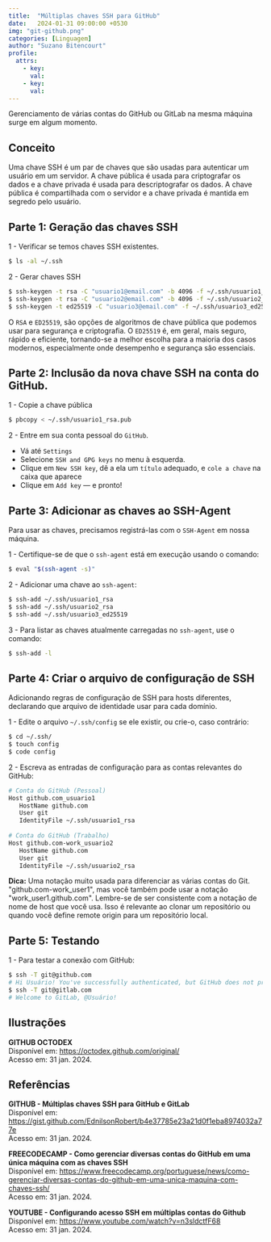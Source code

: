 ```yaml
---
title:  "Múltiplas chaves SSH para GitHub"
date:   2024-01-31 09:00:00 +0530
img: "git-github.png"
categories: [Linguagem]
author: "Suzano Bitencourt"
profile:
  attrs:
    - key: 
      val: 
    - key: 
      val: 
---
```


Gerenciamento de várias contas do GitHub ou GitLab na mesma máquina surge em algum momento.

<!--more-->

## Conceito

Uma chave SSH é um par de chaves que são usadas para autenticar um usuário em um servidor. A chave pública é usada para criptografar os dados e a chave privada é usada para descriptografar os dados. A chave pública é compartilhada com o servidor e a chave privada é mantida em segredo pelo usuário.

## Parte 1: Geração das chaves SSH

1 - Verificar se temos chaves SSH existentes.
```bash
$ ls -al ~/.ssh
```

2 - Gerar chaves SSH
```bash
$ ssh-keygen -t rsa -C "usuario1@email.com" -b 4096 -f ~/.ssh/usuario1_rsa
$ ssh-keygen -t rsa -C "usuario2@email.com" -b 4096 -f ~/.ssh/usuario2_rsa
$ ssh-keygen -t ed25519 -C "usuario3@email.com" -f ~/.ssh/usuario3_ed25519
```

O `RSA` e `ED25519`, são opções de algoritmos de chave pública que podemos usar para segurança e criptografia. O `ED25519` é, em geral, mais seguro, rápido e eficiente, tornando-se a melhor escolha para a maioria dos casos modernos, especialmente onde desempenho e segurança são essenciais.

## Parte 2: Inclusão da nova chave SSH na conta do GitHub.

1 - Copie a chave pública
```bash
$ pbcopy < ~/.ssh/usuario1_rsa.pub
```

2 - Entre em sua conta pessoal do `GitHub`.
- Vá até `Settings`
- Selecione `SSH and GPG keys` no menu à esquerda.
- Clique em `New SSH key`, dê a ela um `título` adequado, e `cole a chave` na caixa que aparece
- Clique em `Add key` — e pronto!

## Parte 3: Adicionar as chaves ao SSH-Agent

Para usar as chaves, precisamos registrá-las com o `SSH-Agent` em nossa máquina.

1 - Certifique-se de que o `ssh-agent` está em execução usando o comando:
```bash
$ eval "$(ssh-agent -s)"
```

2 - Adicionar uma chave ao `ssh-agent`:
```bash
$ ssh-add ~/.ssh/usuario1_rsa
$ ssh-add ~/.ssh/usuario2_rsa
$ ssh-add ~/.ssh/usuario3_ed25519
```

3 - Para listar as chaves atualmente carregadas no `ssh-agent`, use o comando:
```bash
$ ssh-add -l
```

## Parte 4: Criar o arquivo de configuração de SSH

Adicionando regras de configuração de SSH para hosts diferentes, declarando que arquivo de identidade usar para cada domínio.

1 - Edite o arquivo `~/.ssh/config` se ele existir, ou crie-o, caso contrário:
```bash
$ cd ~/.ssh/
$ touch config
$ code config
```

2 - Escreva as entradas de configuração para as contas relevantes do GitHub:
```bash
# Conta do GitHub (Pessoal)
Host github.com_usuario1
   HostName github.com
   User git
   IdentityFile ~/.ssh/usuario1_rsa
   
# Conta do GitHub (Trabalho)
Host github.com-work_usuario2   
   HostName github.com
   User git
   IdentityFile ~/.ssh/usuario2_rsa
```

**Dica:** Uma notação muito usada para diferenciar as várias contas do Git. "github.com-work_user1", mas você também pode usar a notação "work_user1.github.com".
 Lembre-se de ser consistente com a notação de nome de host que você usa. Isso é relevante ao clonar um repositório ou quando você define remote origin para um repositório local.

## Parte 5: Testando

1 - Para testar a conexão com GitHub:
```bash
$ ssh -T git@github.com
# Hi Usuário! You've successfully authenticated, but GitHub does not provide shell access.
$ ssh -T git@gitlab.com
# Welcome to GitLab, @Usuário!
```

## Ilustrações

**GITHUB OCTODEX**  
Disponível em: <https://octodex.github.com/original/>  
Acesso em: 31 jan. 2024.

## Referências

**GITHUB - Múltiplas chaves SSH para GitHub e GitLab**  
Disponível em: <https://gist.github.com/EdnilsonRobert/b4e37785e23a21d0f1eba8974032a77e>  
Acesso em: 31 jan. 2024.

**FREECODECAMP - Como gerenciar diversas contas do GitHub em uma única máquina com as chaves SSH**  
Disponível em: <https://www.freecodecamp.org/portuguese/news/como-gerenciar-diversas-contas-do-github-em-uma-unica-maquina-com-chaves-ssh/>  
Acesso em: 31 jan. 2024.

**YOUTUBE - Configurando acesso SSH em múltiplas contas do Github**  
Disponível em: <https://www.youtube.com/watch?v=n3sldctfF68>  
Acesso em: 31 jan. 2024.